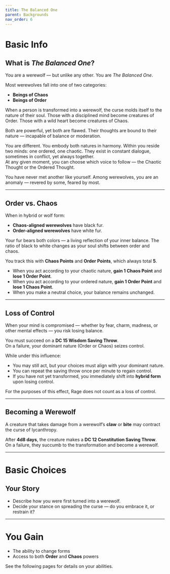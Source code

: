 ```yaml
---
title: The Balanced One
parent: Backgrounds
nav_order: 6
---
```



# Basic Info

## What is *The Balanced One*?

You are a werewolf — but unlike any other. You are *The Balanced One*.

Most werewolves fall into one of two categories:
- **Beings of Chaos**
- **Beings of Order**

When a person is transformed into a werewolf, the curse molds itself to the nature of their soul. Those with a disciplined mind become creatures of Order. Those with a wild heart become creatures of Chaos.

Both are powerful, yet both are flawed. Their thoughts are bound to their nature — incapable of balance or moderation.

You are different. You embody both natures in harmony. Within you reside two minds: one ordered, one chaotic. They exist in constant dialogue, sometimes in conflict, yet always together.  
At any given moment, you can choose which voice to follow — the Chaotic Thought or the Ordered Thought.

You have never met another like yourself. Among werewolves, you are an anomaly — revered by some, feared by most.

---

## Order vs. Chaos

When in hybrid or wolf form:
- **Chaos-aligned werewolves** have black fur.
- **Order-aligned werewolves** have white fur.

Your fur bears both colors — a living reflection of your inner balance. The ratio of black to white changes as your soul shifts between order and chaos.

You track this with **Chaos Points** and **Order Points**, which always total **5**.

- When you act according to your chaotic nature, **gain 1 Chaos Point** and **lose 1 Order Point**.  
- When you act according to your ordered nature, **gain 1 Order Point** and **lose 1 Chaos Point**.  
- When you make a neutral choice, your balance remains unchanged.

---

## Loss of Control

When your mind is compromised — whether by fear, charm, madness, or other mental effects — you risk losing balance.


You must succeed on a **DC 15 Wisdom Saving Throw**.  
On a failure, your dominant nature (Order or Chaos) seizes control.

While under this influence:
- You may still act, but your choices must align with your dominant nature.  
- You can repeat the saving throw once per minute to regain control.  
- If you have not yet transformed, you immediately shift into **hybrid form** upon losing control.

For the purposes of this effect, Rage does not count as a loss of control.

---

## Becoming a Werewolf

A creature that takes damage from a werewolf’s **claw** or **bite** may contract the curse of lycanthropy.

After **4d8 days**, the creature makes a **DC 12 Constitution Saving Throw**.  
On a failure, they succumb to the transformation and become a werewolf.

---

# Basic Choices

## Your Story

- Describe how you were first turned into a werewolf.  
- Decide your stance on spreading the curse — do you embrace it, or restrain it?

---

# You Gain

- The ability to change forms  
- Access to both **Order** and **Chaos** powers  

See the following pages for details on your abilities.